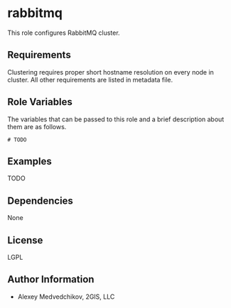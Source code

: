 rabbitmq
======

This role configures RabbitMQ cluster.

Requirements
------------

Clustering requires proper short hostname resolution on every node in cluster. All other requirements
are listed in metadata file.

Role Variables
--------------

The variables that can be passed to this role and a brief description about
them are as follows.

	# TODO

Examples
--------

TODO

Dependencies
------------

None

License
-------

LGPL

Author Information
------------------

- Alexey Medvedchikov, 2GIS, LLC

